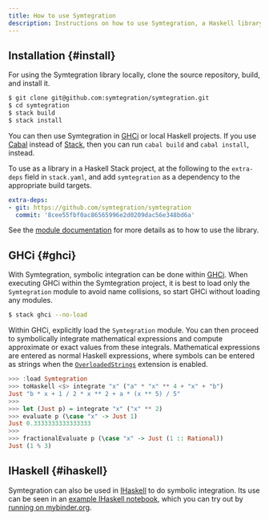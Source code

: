 ```yaml
---
title: How to use Symtegration
description: Instructions on how to use Symtegration, a Haskell library for symbolic integration.
---
```


## Installation {#install}

For using the Symtegration library locally, clone the source repository, build, and install it.

```bash
$ git clone git@github.com:symtegration/symtegration.git
$ cd symtegration
$ stack build
$ stack install
```

You can then use Symtegration in [GHCi](#ghci) or local Haskell projects.
If you use [Cabal] instead of [Stack], then you can run `cabal build` and `cabal install`, instead.

[Cabal]: https://www.haskell.org/cabal/

[Stack]: https://docs.haskellstack.org/

To use as a library in a Haskell Stack project, at the following to the `extra-deps` field in `stack.yaml`,
and add `symtegration` as a dependency to the appropriate build targets.

```yaml
extra-deps:
- git: https://github.com/symtegration/symtegration
  commit: '8cee55fbf0ac86565996e2d0209dac56e348bd6a'
```

See the [module documentation] for more details as to how to use the library.

[module documentation]: https://doc.symtegration.dev/symtegration/latest/Symtegration.html

## GHCi {#ghci}

With Symtegration, symbolic integration can be done within [GHCi].
When executing GHCi within the Symtegration project, it is best
to load only the `Symtegration` module to avoid name collisions,
so start GHCi without loading any modules.

```bash
$ stack ghci --no-load
```

Within GHCi, explicitly load the `Symtegration` module.
You can then proceed to symbolically integrate mathematical expressions
and compute approximate or exact values from these integrals.
Mathematical expressions are entered as normal Haskell expressions,
where symbols can be entered as strings when the [`OverloadedStrings`] extension is enabled.

```haskell
>>> :load Symtegration
>>> toHaskell <$> integrate "x" ("a" * "x" ** 4 + "x" + "b")
Just "b * x + 1 / 2 * x ** 2 + a * (x ** 5) / 5"
>>>
>>> let (Just p) = integrate "x" ("x" ** 2)
>>> evaluate p (\case "x" -> Just 1)
Just 0.3333333333333333
>>>
>>> fractionalEvaluate p (\case "x" -> Just (1 :: Rational))
Just (1 % 3)
```

[GHCi]: https://downloads.haskell.org/ghc/latest/docs/users_guide/ghci.html

[`OverloadedStrings`]: https://ghc.gitlab.haskell.org/ghc/doc/users_guide/exts/overloaded_strings.html

## IHaskell {#ihaskell}

Symtegration can also be used in [IHaskell] to do symbolic integration.
Its use can be seen in an [example IHaskell notebook],
which you can try out by [running on mybinder.org].

[IHaskell]: https://github.com/IHaskell/IHaskell

[example IHaskell notebook]: https://github.com/chungyc/haskell-notebooks/blob/main/Symtegration.ipynb

[running on mybinder.org]: https://mybinder.org/v2/gh/chungyc/haskell-notebooks/HEAD?labpath=Symtegration.ipynb
